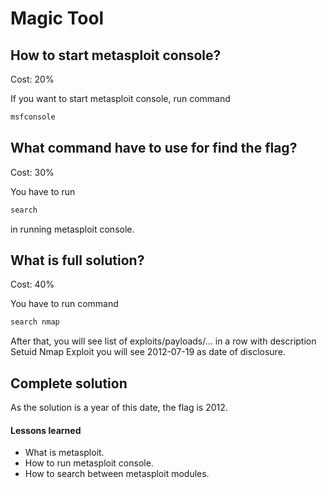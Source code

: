 # Magic Tool

## How to start metasploit console?

Cost: 20%

If you want to start metasploit console, run command
```bash
msfconsole
```
## What command have to use for find the flag?

Cost: 30%

You have to run 
```bash 
search
```
in running metasploit console.

## What is full solution?

Cost: 40%

You have to run command
```bash
search nmap
```
After that, you will see list of exploits/payloads/... in a row with description Setuid Nmap Exploit
you will see 2012-07-19 as date of disclosure.



## Complete solution

As the solution is a year of this date, the flag is 2012.

#### Lessons learned

  * What is metasploit.
  * How to run metasploit console.
  * How to search between metasploit modules.

